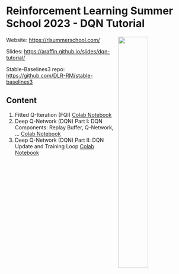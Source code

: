 # Reinforcement Learning Summer School 2023 - DQN Tutorial

<img src="https://araffin.github.io/slides/dqn-tutorial/images/q_learning/dqn_pirate_cover.png" align="right" width="40%"/>

Website: https://rlsummerschool.com/

Slides: https://araffin.github.io/slides/dqn-tutorial/

Stable-Baselines3 repo: https://github.com/DLR-RM/stable-baselines3

## Content

1. Fitted Q-Iteration (FQI) [Colab Notebook](https://colab.research.google.com/github/araffin/rlss23-dqn-tutorial/blob/main/notebooks/1_fitted_q_iteration_fqi.ipynb)
2. Deep Q-Network (DQN) Part I: DQN Components: Replay Buffer, Q-Network, ... [Colab Notebook](https://colab.research.google.com/github/araffin/rlss23-dqn-tutorial/blob/main/notebooks/2_deep_q_network_dqn_components.ipynb)
3. Deep Q-Network (DQN) Part II: DQN Update and Training Loop [Colab Notebook](https://colab.research.google.com/github/araffin/rlss23-dqn-tutorial/blob/main/notebooks/3_deep_q_network_dqn_update.ipynb)
